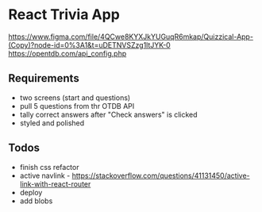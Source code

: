 # React Trivia App

<https://www.figma.com/file/4QCwe8KYXJkYUGuqR6mkap/Quizzical-App-(Copy)?node-id=0%3A1&t=uDETNVSZzg1ltJYK-0>
<https://opentdb.com/api_config.php>

## Requirements

- two screens (start and questions)
- pull 5 questions from thr OTDB API
- tally correct answers after "Check answers" is clicked
- styled and polished

## Todos

- finish css refactor
- active navlink - https://stackoverflow.com/questions/41131450/active-link-with-react-router
- deploy
- add blobs